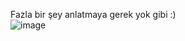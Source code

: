 Fazla bir şey anlatmaya gerek yok gibi :) <br>
![image](https://user-images.githubusercontent.com/88983987/207178582-bc810788-9414-4854-84ee-90be87b43d4c.png)
